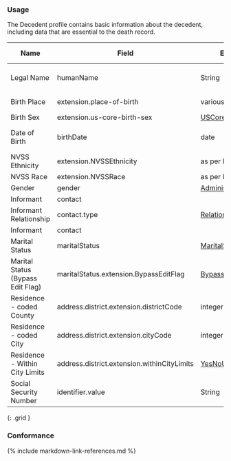 ### Usage

The Decedent profile contains basic information about the decedent, including data that are essential to the death record.


| **Name** |  **Field**   |      **Encoding**       |     **IJE Field Name(s) **  |
| ---------------| ------------------------ | ------------- | ------------------- |
| Legal Name  | humanName        | String | GNAME, MNAME, LNAME, SUFF |
| Birth Place   | extension.place-of-birth  | various | BPLACE_CNT, BPLACE_ST  |
| Birth Sex   | extension.us-core-birth-sex  | [USCoreBirthSex](http://hl7.org/fhir/us/core/STU4/ValueSet-birthsex.html) | SEX  |
| Date of Birth    | birthDate  | date  | DOB_YR, DOB_MO, DOB_DY  |
| NVSS Ethnicity | extension.NVSSEthnicity | as per IJE | DETHNIC1-5|
| NVSS Race | extension.NVSSRace | as per IJE | RACE1-23|
| Gender   | gender  | [AdministrativeGender](http://build.fhir.org/ig/saulakravitz/vrdr/branches/FSHVersion2/ValueSet-vrdr-administrative-gender-vs.html) | <none>  |
| Informant    | contact  |   | <none>  |
| Informant Relationship   | contact.type   | [RelationshipType](http://build.fhir.org/ig/saulakravitz/vrdr/branches/FSHVersion2/ValueSet-vrdr-RelatedPersonRelationshipType.html)  | INFORMRELATE  |
| Informant    | contact  |   | <none>  |
| Marital Status   | maritalStatus  | [MaritalStatusVS](http://build.fhir.org/ig/saulakravitz/vrdr/branches/FSHVersion2/ValueSet-vrdr-marital-status-vs.html) | MARITAL   |
| Marital Status (Bypass Edit Flag)  | maritalStatus.extension.BypassEditFlag  | [BypassFlags0124](http://build.fhir.org/ig/saulakravitz/vrdr/branches/FSHVersion2/ValueSet-Edit-Bypass-0124.html) | BYPASS   |
| Residence - coded County  | address.district.extension.districtCode  | integer | CountyC  |
| Residence - coded City  | address.district.extension.cityCode  | integer | CityC  |
| Residence - Within City Limits  | address.district.extension.withinCityLimits  | [YesNoUnknown](http://build.fhir.org/ig/saulakravitz/vrdr/branches/FSHVersion2/ValueSet-vrdr-yes-no-unknown-vs.html) | LIMITS  |
| Social Security Number    | identifier.value  | String  | SSN  |

{: .grid }


### Conformance


{% include markdown-link-references.md %}
